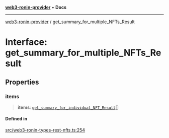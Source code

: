 [**web3-ronin-provider**](../README.md) • **Docs**

***

[web3-ronin-provider](../globals.md) / get\_summary\_for\_multiple\_NFTs\_Result

# Interface: get\_summary\_for\_multiple\_NFTs\_Result

## Properties

### items

> **items**: [`get_summary_for_individual_NFT_Result`](get_summary_for_individual_NFT_Result.md)[]

#### Defined in

[src/web3-ronin-types-rest-nfts.ts:254](https://github.com/chuacw/web3-ronin-provider/blob/e9318161fb5ce839bfa5a7cd824e9be03b129c7e/src/web3-ronin-types-rest-nfts.ts#L254)
